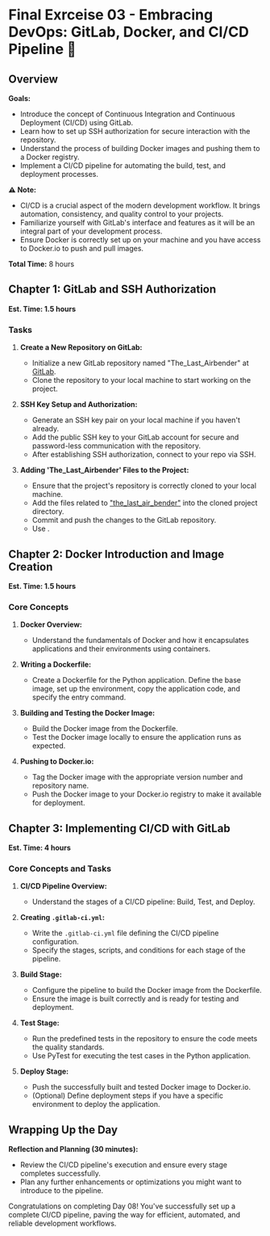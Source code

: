 # Final Exrceise 03 - Embracing DevOps: GitLab, Docker, and CI/CD Pipeline 🚀

## Overview

**Goals:**

- Introduce the concept of Continuous Integration and Continuous Deployment (CI/CD) using GitLab.
- Learn how to set up SSH authorization for secure interaction with the repository.
- Understand the process of building Docker images and pushing them to a Docker registry.
- Implement a CI/CD pipeline for automating the build, test, and deployment processes.

**⚠️ Note:**

- CI/CD is a crucial aspect of the modern development workflow. It brings automation, consistency, and quality control to your projects.
- Familiarize yourself with GitLab's interface and features as it will be an integral part of your development process.
- Ensure Docker is correctly set up on your machine and you have access to Docker.io to push and pull images.

**Total Time:** 8 hours

## Chapter 1: GitLab and SSH Authorization

**Est. Time: 1.5 hours**

### Tasks

1. **Create a New Repository on GitLab:**
   - Initialize a new GitLab repository named "The_Last_Airbender" at [GitLab](https://gitlab.com/).
   - Clone the repository to your local machine to start working on the project.

2. **SSH Key Setup and Authorization:**
   - Generate an SSH key pair on your local machine if you haven't already.
   - Add the public SSH key to your GitLab account for secure and password-less communication with the repository.
   - After establishing SSH authorization, connect to your repo via SSH.

3. **Adding 'The_Last_Airbender' Files to the Project:**
   - Ensure that the project's repository is correctly cloned to your local machine.
   - Add the files related to ["the_last_air_bender"](./the_last_air_bender/README.md) into the cloned project directory.
   - Commit and push the changes to the GitLab repository.
   - Use .

## Chapter 2: Docker Introduction and Image Creation

**Est. Time: 1.5 hours**

### Core Concepts

1. **Docker Overview:**
   - Understand the fundamentals of Docker and how it encapsulates applications and their environments using containers.

2. **Writing a Dockerfile:**
   - Create a Dockerfile for the Python application. Define the base image, set up the environment, copy the application code, and specify the entry command.

3. **Building and Testing the Docker Image:**
   - Build the Docker image from the Dockerfile.
   - Test the Docker image locally to ensure the application runs as expected.

4. **Pushing to Docker.io:**
   - Tag the Docker image with the appropriate version number and repository name.
   - Push the Docker image to your Docker.io registry to make it available for deployment.

## Chapter 3: Implementing CI/CD with GitLab

**Est. Time: 4 hours**

### Core Concepts and Tasks

1. **CI/CD Pipeline Overview:**
   - Understand the stages of a CI/CD pipeline: Build, Test, and Deploy.

2. **Creating `.gitlab-ci.yml`:**
   - Write the `.gitlab-ci.yml` file defining the CI/CD pipeline configuration.
   - Specify the stages, scripts, and conditions for each stage of the pipeline.

3. **Build Stage:**
   - Configure the pipeline to build the Docker image from the Dockerfile.
   - Ensure the image is built correctly and is ready for testing and deployment.

4. **Test Stage:**
   - Run the predefined tests in the repository to ensure the code meets the quality standards.
   - Use PyTest for executing the test cases in the Python application.

5. **Deploy Stage:**
   - Push the successfully built and tested Docker image to Docker.io.
   - (Optional) Define deployment steps if you have a specific environment to deploy the application.

## Wrapping Up the Day

**Reflection and Planning (30 minutes):**

- Review the CI/CD pipeline's execution and ensure every stage completes successfully.
- Plan any further enhancements or optimizations you might want to introduce to the pipeline.

Congratulations on completing Day 08! You've successfully set up a complete CI/CD pipeline, paving the way for efficient, automated, and reliable development workflows.
